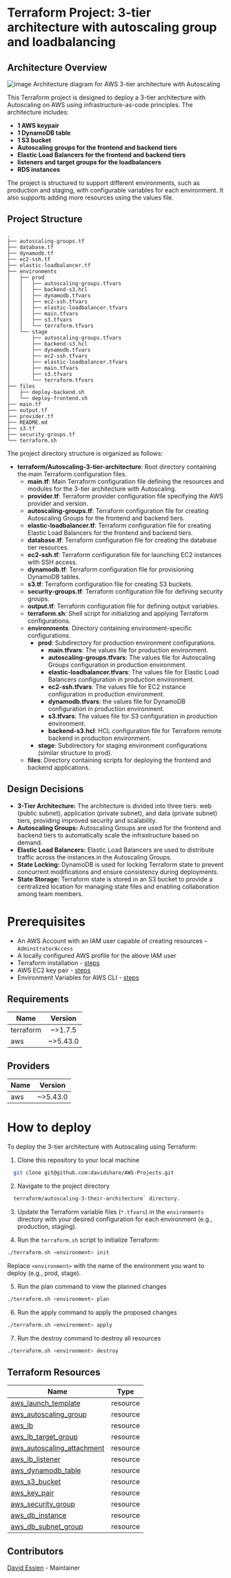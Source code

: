 # Terraform Project: 3-tier architecture with autoscaling group and loadbalancing
## Architecture Overview
![image Architecture diagram for AWS 3-tier architecture with Autoscaling](../../images/AWS%203-tier%20architecture%20with%20Autoscaling.svg)

This Terraform project is designed to deploy a 3-tier architecture with Autoscaling on AWS using infrastructure-as-code principles. The architecture includes:

- **1 AWS keypair**
- **1 DynamoDB table**
- **1 S3 bucket**
- **Autoscaling groups for the frontend and backend tiers**
- **Elastic Load Balancers for the frontend and backend tiers**
- **listeners and target groups for the loadbalancers**
- **RDS instances**

The project is structured to support different environments, such as production and staging, with configurable variables for each environment. It also supports adding more resources using the values file.

## Project Structure
```
.
├── autoscaling-groups.tf
├── database.tf
├── dynamodb.tf
├── ec2-ssh.tf
├── elastic-loadbalancer.tf
├── environments
│   ├── prod
│   │   ├── autoscaling-groups.tfvars
│   │   ├── backend-s3.hcl
│   │   ├── dynamodb.tfvars
│   │   ├── ec2-ssh.tfvars
│   │   ├── elastic-loadbalancer.tfvars
│   │   ├── main.tfvars
│   │   ├── s3.tfvars
│   │   └── terraform.tfvars
│   └── stage
│       ├── autoscaling-groups.tfvars
│       ├── backend-s3.hcl
│       ├── dynamodb.tfvars
│       ├── ec2-ssh.tfvars
│       ├── elastic-loadbalancer.tfvars
│       ├── main.tfvars
│       ├── s3.tfvars
│       └── terraform.tfvars
├── files
│   ├── deploy-backend.sh
│   └── deploy-frontend.sh
├── main.tf
├── output.tf
├── provider.tf
├── README.md
├── s3.tf
├── security-groups.tf
└── terraform.sh
```

The project directory structure is organized as follows:

- **terraform/Autoscaling-3-tier-architecture**: Root directory containing the main Terraform configuration files.
  - **main.tf**: Main Terraform configuration file defining the resources and modules for the 3-tier architecture with Autoscaling.
  - **provider.tf**: Terraform provider configuration file specifying the AWS provider and version.
  - **autoscaling-groups.tf**: Terraform configuration file for creating Autoscaling Groups for the frontend and backend tiers.
  - **elastic-loadbalancer.tf**: Terraform configuration file for creating Elastic Load Balancers for the frontend and backend tiers.
  - **database.tf**: Terraform configuration file for creating the database tier resources.
  - **ec2-ssh.tf**: Terraform configuration file for launching EC2 instances with SSH access.
  - **dynamodb.tf**: Terraform configuration file for provisioning DynamoDB tables.
  - **s3.tf**: Terraform configuration file for creating S3 buckets.
  - **security-groups.tf**: Terraform configuration file for defining security groups.
  - **output.tf**: Terraform configuration file for defining output variables.
  - **terraform.sh**: Shell script for initializing and applying Terraform configurations.
  - **environments**: Directory containing environment-specific configurations.
    - **prod**: Subdirectory for production environment configurations.
      - **main.tfvars**: The values file for production environment.
      - **autoscaling-groups.tfvars**: The values file for Autoscaling Groups configuration in production environment.
      - **elastic-loadbalancer.tfvars**: The values file for Elastic Load Balancers configuration in production environment.
      - **ec2-ssh.tfvars**: The values file for EC2 instance configuration in production environment.
      - **dynamodb.tfvars**: the values file for DynamoDB configuration in production environment.
      - **s3.tfvars**: The values file for S3 configuration in production environment.
      - **backend-s3.hcl**: HCL configuration file for Terraform remote backend in production environment.
    - **stage**: Subdirectory for staging environment configurations (similar structure to prod).
  - **files**: Directory containing scripts for deploying the frontend and backend applications.

## Design Decisions
- **3-Tier Architecture:** The architecture is divided into three tiers: web (public subnet), application (private subnet), and data (private subnet) tiers, providing improved security and scalability.
- **Autoscaling Groups:** Autoscaling Groups are used for the frontend and backend tiers to automatically scale the infrastructure based on demand.
- **Elastic Load Balancers:** Elastic Load Balancers are used to distribute traffic across the instances in the Autoscaling Groups.
- **State Locking:** DynamoDB is used for locking Terraform state to prevent concurrent modifications and ensure consistency during deployments.
- **State Storage:** Terraform state is stored in an S3 bucket to provide a centralized location for managing state files and enabling collaboration among team members.

# Prerequisites
* An AWS Account with an IAM user capable of creating resources – `AdminstratorAccess`
* A locally configured AWS profile for the above IAM user
* Terraform installation - [steps](https://learn.hashicorp.com/tutorials/terraform/install-cli)
* AWS EC2 key pair - [steps](https://docs.aws.amazon.com/AWSEC2/latest/UserGuide/ec2-key-pairs.html)
* Environment Variables for AWS CLI - [steps](https://docs.aws.amazon.com/cli/latest/userguide/cli-configure-envvars.html)

## Requirements
| Name          | Version       |
| ------------- |:-------------:|
| terraform     | ~>1.7.5       |
| aws           | ~>5.43.0      |

## Providers
| Name          | Version       |
| ------------- |:-------------:|
| aws           | ~>5.43.0      |

# How to deploy

To deploy the 3-tier architecture with Autoscaling using Terraform:

1. Clone this repository to your local machine 
```bash
  git clone git@github.com:davidshare/AWS-Projects.git
```
2. Navigate to the project directory
```bash
  terraform/autoscaling-3-their-architecture` directory.
```
3. Update the Terraform variable files (`*.tfvars`) in the `environments` directory with your desired configuration for each environment (e.g., production, staging).
   
4. Run the `terraform.sh` script to initialize Terraform:

```bash
./terraform.sh <environment> init
```

Replace `<environment>` with the name of the environment you want to deploy (e.g., prod, stage).

5. Run the plan command to view the planned changes

```bash
./terraform.sh <environment> plan
```

6. Run the apply command to apply the proposed changes

```bash
./terraform.sh <environment> apply
```

7. Run the destroy command to destroy all resources

```bash
./terraform.sh <environment> destroy
```

## Terraform Resources
| Name          | Type       |
| ------------- |:-------------:|
| [aws_launch_template](https://registry.terraform.io/providers/hashicorp/aws/latest/docs/resources/launch_template) | resource |
| [aws_autoscaling_group](https://registry.terraform.io/providers/hashicorp/aws/latest/docs/resources/autoscaling_group) | resource |
| [aws_lb](https://registry.terraform.io/providers/hashicorp/aws/latest/docs/resources/lb) | resource |
| [aws_lb_target_group](https://registry.terraform.io/providers/hashicorp/aws/latest/docs/resources/lb_target_group) | resource |
| [aws_autoscaling_attachment](https://registry.terraform.io/providers/hashicorp/aws/latest/docs/resources/autoscaling_attachment) | resource |
| [aws_lb_listener](https://registry.terraform.io/providers/hashicorp/aws/latest/docs/resources/lb_listener) | resource |
| [aws_dynamodb_table](https://registry.terraform.io/providers/hashicorp/aws/latest/docs/resources/dynamodb_table) | resource |
| [aws_s3_bucket](https://registry.terraform.io/providers/hashicorp/aws/latest/docs/resources/s3_bucket) | resource |
| [aws_key_pair](https://registry.terraform.io/providers/hashicorp/aws/latest/docs/resources/key_pair) | resource |
| [aws_security_group](https://registry.terraform.io/providers/hashicorp/aws/latest/docs/resources/security_group) | resource |
| [aws_db_instance](https://registry.terraform.io/providers/hashicorp/aws/latest/docs/resources/db_instance) | resource |
| [aws_db_subnet_group](https://registry.terraform.io/providers/hashicorp/aws/latest/docs/resources/db_subnet_group) | resource |

## Contributors
[David Essien](https://github.com/davidshare) - Maintainer